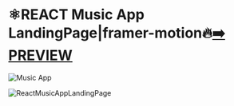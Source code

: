 
# ⚛️REACT Music App LandingPage|framer-motion🔥[:arrow_right: PREVIEW](https://erik161.github.io/ReactMusicAppLandingPage/) 


 

![Music App](https://user-images.githubusercontent.com/26189854/169399815-b1e99e6e-5dbd-4a14-b6e4-9f8a997d339e.gif)




![ReactMusicAppLandingPage](https://user-images.githubusercontent.com/26189854/169392230-3915066e-1112-4157-9079-22a3f66be792.png)





